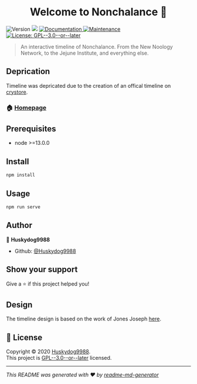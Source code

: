 <h1 align="center">Welcome to Nonchalance 👋</h1>
<p>
  <img alt="Version" src="https://img.shields.io/badge/version-2.2.0-blue.svg?cacheSeconds=2592000" />
  <img src="https://img.shields.io/badge/node-%3E%3D13.0.0-blue.svg" />
  <a href="https://github.com/Huskydog9988/Nonchalance#readme" target="_blank">
    <img alt="Documentation" src="https://img.shields.io/badge/documentation-yes-brightgreen.svg" />
  </a>
  <a href="https://github.com/Huskydog9988/Nonchalance/graphs/commit-activity" target="_blank">
    <img alt="Maintenance" src="https://img.shields.io/badge/Maintained%3F-no-green.svg" />
  </a>
  <a href="https://github.com/Huskydog9988/Nonchalance/blob/master/LICENSE" target="_blank">
    <img alt="License: GPL--3.0--or--later" src="https://img.shields.io/github/license/Huskydog9988/Nonchalance" />
  </a>
</p>

> An interactive timeline of Nonchalance. From the New Noology Network, to the Jejune Institute, and everything else.

## Deprication
Timeline was depricated due to the creation of an offical timeline on [crystore](https://www.crystoreinc.com/).

### 🏠 [Homepage](https://huskydog9988.github.io/Nonchalance/)

## Prerequisites

- node >=13.0.0

## Install

```sh
npm install
```

## Usage

```sh
npm run serve
```

## Author

👤 **Huskydog9988**

* Github: [@Huskydog9988](https://github.com/Huskydog9988)

## Show your support

Give a ⭐️ if this project helped you!

## Design
The timeline design is based on the work of Jones Joseph [here](https://codepen.io/jo_Geek/pen/NLoGZZ).

## 📝 License

Copyright © 2020 [Huskydog9988](https://github.com/Huskydog9988).<br />
This project is [GPL--3.0--or--later](https://github.com/Huskydog9988/Nonchalance/blob/master/LICENSE) licensed.

***
_This README was generated with ❤️ by [readme-md-generator](https://github.com/kefranabg/readme-md-generator)_
